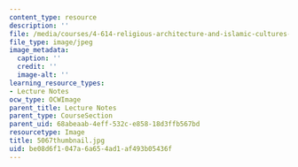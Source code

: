 ```yaml
---
content_type: resource
description: ''
file: /media/courses/4-614-religious-architecture-and-islamic-cultures-fall-2002/be08d6f1047a6a654ad1af493b05436f_5067thumbnail.jpg
file_type: image/jpeg
image_metadata:
  caption: ''
  credit: ''
  image-alt: ''
learning_resource_types:
- Lecture Notes
ocw_type: OCWImage
parent_title: Lecture Notes
parent_type: CourseSection
parent_uid: 68abeaab-4eff-532c-e858-18d3ffb567bd
resourcetype: Image
title: 5067thumbnail.jpg
uid: be08d6f1-047a-6a65-4ad1-af493b05436f
---
```

